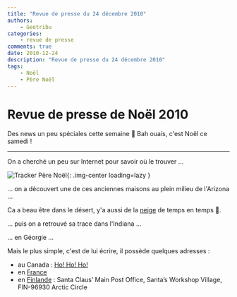 ```yaml
---
title: "Revue de presse du 24 décembre 2010"
authors:
    - Geotribu
categories:
    - revue de presse
comments: true
date: 2010-12-24
description: "Revue de presse du 24 décembre 2010"
tags:
    - Noël
    - Père Noël
---
```


# Revue de presse de Noël 2010

Des news un peu spéciales cette semaine :slightly_smiling_face: Bah ouais, c'est Noël ce samedi !

----

On a cherché un peu sur Internet pour savoir où le trouver ...

![Tracker Père Noël](https://cdn.geotribu.fr/img/articles-blog-rdp/divers/santafee.png){: .img-center loading=lazy }

... on a découvert une de ces anciennes maisons au plein milieu de l'Arizona ...

Ca a beau être dans le désert, y'a aussi de la [neige](http://goo.gl/maps/7tj8) de temps en temps :slightly_smiling_face:.

... puis on a retrouvé sa trace dans l'Indiana ...

... en Géorgie ...

Mais le plus simple, c'est de lui écrire, il possède quelques adresses :

- au Canada : [Ho! Ho! Ho!](https://fr.wikipedia.org/wiki/Codes_postaux_canadiens#Le_p.C3.A8re_No.C3.ABl)
- en [France](https://fr.wikipedia.org/wiki/Lettre_au_P%C3%A8re_No%C3%ABl#En_France)
- en [Finlande](https://en.wikipedia.org/wiki/Santa_Claus_Village) : Santa Claus’ Main Post Office, Santa’s Workshop Village, FIN-96930 Arctic Circle
